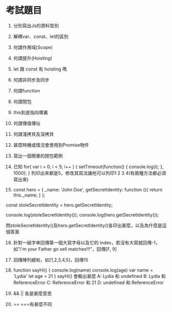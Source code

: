 # 考試題目

1. 分別寫出Js的資料型別

2. 解釋var、const、let的區別

3. 何謂作用域(Scope)

4. 何謂提升(Hoisting)

5. let 跟 const 有 hoisting 嗎

6. 何謂非同步及同步

7. 何謂function

8. 何謂閉包

9. this到底指向哪裏

10. 何謂傳值傳址

11. 何謂淺拷貝及深拷貝

12. 甚麼時機或情況會使用到Promise物件

13. 寫出一個簡單的閉包範例

14. 已知 
for( var i = 0; i < 5; i++ ) {
  setTimeout(function() {
    console.log(i);
  }, 1000);
}
列印出來都是5，修改其寫法讓他可以列印1 2 3 4(有兩種方法都必須寫出來)

15. const hero = {
    _name: 'John Doe',
    getSecretIdentity: function (){
        return this._name;
    }
};

const stoleSecretIdentity = hero.getSecretIdentity;

console.log(stoleSecretIdentity());
console.log(hero.getSecretIdentity());

問stoleSecretIdentity()及hero.getSecretIdentity()各印出甚麼，以及為什麼是這個答案

16. 針對一組字串回傳第一個大寫字母以及它的 index，若沒有大寫就回傳-1，如"i'm your Father go sell matches!!!"，回傳[F, 9]

17. 回傳陣列總和，如[1,2,3,4,5]，回傳15

18. function sayHi() {
console.log(name)
console.log(age)
var name = 'Lydia'
let age = 21
}
sayHi()
會輸出甚麼
A: Lydia 和 undefined
B: Lydia 和 ReferenceError
C: ReferenceError 和 21
D: undefined 和 ReferenceError

19. && || 各是甚麼意思

20. == ===有甚麼不同
